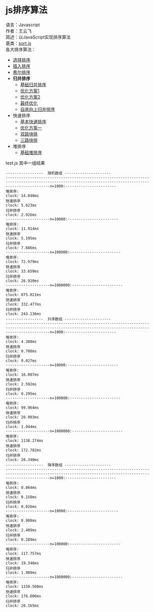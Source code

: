 # js排序算法
语言：Javascript  
作者：王云飞  
简述：以JavaScript实现排序算法  
基类：[sort.js](./sort.js)   
各大排序算法：  
+ [选择排序](./selectionsort/selectionSort.js)
+ [插入排序](./insertionSort/insertionSort.js)
+ [希尔排序](./shellSort/shellSort.js)
+ **归并排序**
    + [基础归并排序](./mergeSort/mergeSort1.js)
    + [优化方案1](./mergeSort/mergeSort2.js)
    + [优化方案2](./mergeSort/mergeSort3.js)
    + [最终优化](./mergeSort/mergeSort4.js)
    + [自底向上归并排序](./mergeSortBottomup/mergeBU.js)
+ 快速排序
    + [基本快速排序](./quickSort/quicksort1.js)
    + [优化方案一](./quickSort/quicksort2.js)
    + [双路快排](./quickSort/quicksort3.js)
    + [三路快排](./quickSort/quicksort4.js)
+ 堆排序
    + [基础堆排序](./heapSort/heapsort1.js)

test.js 其中一组结果
```
-----------------  随机数组 ---------------------
-----------------------------------------------------------------
-----------------------------------------------------------------
--------------------n=1000:-----------------------
堆排序:
clock: 14.046ms
快速排序
clock: 5.623ms
归并排序
clock: 2.926ms
--------------------n=10000:-----------------------
堆排序:
clock: 11.914ms
快速排序
clock: 5.195ms
归并排序
clock: 7.686ms
--------------------n=100000:-----------------------
堆排序:
clock: 72.979ms
快速排序
clock: 33.659ms
归并排序
clock: 26.920ms
--------------------n=1000000:-----------------------
堆排序:
clock: 875.021ms
快速排序
clock: 332.477ms
归并排序
clock: 243.136ms
-----------------  升序数组 ---------------------
-----------------------------------------------------------------
-----------------------------------------------------------------
--------------------n=1000:-----------------------
堆排序:
clock: 4.388ms
快速排序
clock: 0.700ms
归并排序
clock: 0.027ms
--------------------n=10000:-----------------------
堆排序:
clock: 16.087ms
快速排序
clock: 2.592ms
归并排序
clock: 0.295ms
--------------------n=100000:-----------------------
堆排序:
clock: 99.964ms
快速排序
clock: 20.903ms
归并排序
clock: 1.944ms
--------------------n=1000000:-----------------------
堆排序:
clock: 1138.274ms
快速排序
clock: 172.782ms
归并排序
clock: 20.340ms
-----------------  降序数组 ---------------------
-----------------------------------------------------------------
-----------------------------------------------------------------
--------------------n=1000:-----------------------
堆排序:
clock: 0.864ms
快速排序
clock: 0.158ms
归并排序
clock: 0.026ms
--------------------n=10000:-----------------------
堆排序:
clock: 8.908ms
快速排序
clock: 2.489ms
归并排序
clock: 0.289ms
--------------------n=100000:-----------------------
堆排序:
clock: 117.757ms
快速排序
clock: 19.346ms
归并排序
clock: 1.989ms
--------------------n=1000000:-----------------------
堆排序:
clock: 1150.508ms
快速排序
clock: 176.806ms
归并排序
clock: 20.165ms
```
